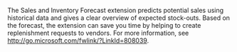 The Sales and Inventory Forecast extension predicts potential sales using historical data and gives a clear overview of expected stock-outs. Based on the forecast, the extension can save you time by helping to create replenishment requests to vendors. For more information, see http://go.microsoft.com/fwlink/?LinkId=808039.
